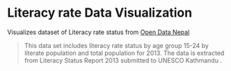 # Literacy rate Data Visualization
Visualizes dataset of Literacy rate status from [Open Data Nepal](http://data.opennepal.net/content/literacy-rate-status-age-group-15-24-2013)

>This data set includes literacy rate status by age group 15-24  by literate population and total population for 2013. The data is extracted from Literacy Status Report 2013 submitted to UNESCO Kathmandu .


